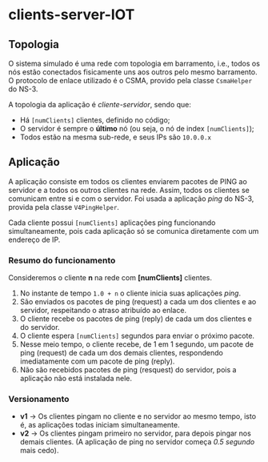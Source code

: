 # clients-server-IOT

## Topologia
O sistema simulado é uma rede com topologia em barramento, i.e., todos os nós estão conectados fisicamente uns aos outros pelo mesmo barramento. O protocolo de enlace utilizado é o CSMA, provido pela classe `CsmaHelper` do NS-3. 

A topologia da aplicação é *cliente-servidor*, sendo que:
- Há `[numClients]` clientes, definido no código;
- O servidor é sempre o **último** nó (ou seja, o nó de index `[numClients]`);
- Todos estão na mesma sub-rede, e seus IPs são `10.0.0.x`

## Aplicação
A aplicação consiste em todos os clientes enviarem pacotes de PING ao servidor e a todos os outros clientes na rede. Assim, todos os clientes se comunicam entre si e com o servidor. Foi usada a aplicação *ping* do NS-3, provida pela classe `V4PingHelper`. 

Cada cliente possui `[numClients]` aplicações ping funcionando simultaneamente, pois cada aplicação só se comunica diretamente com um endereço de IP.

### Resumo do funcionamento
Consideremos o cliente **n** na rede com **[numClients]** clientes.
1. No instante de tempo `1.0 + n` o cliente inicia suas aplicações *ping*.
2. São enviados os pacotes de ping (request) a cada um dos clientes e ao servidor, respeitando o atraso atribuído ao enlace.
3. O cliente recebe os pacotes de ping (reply) de cada um dos clientes e do servidor.
4. O cliente espera `[numClients]` segundos para enviar o próximo pacote.
5. Nesse meio tempo, o cliente recebe, de 1 em 1 segundo, um pacote de ping (request) de cada um dos demais clientes, respondendo imediatamente com um pacote de ping (reply).
6. Não são recebidos pacotes de ping (resquest) do servidor, pois a aplicação não está instalada nele.

### Versionamento
- **v1** -> Os clientes pingam no cliente e no servidor ao mesmo tempo, isto é, as aplicações todas iniciam simultaneamente.
- **v2** -> Os clientes pingam primeiro no servidor, para depois pingar nos demais clientes. (A aplicação de ping no servidor começa *0.5 segundo* mais cedo).
